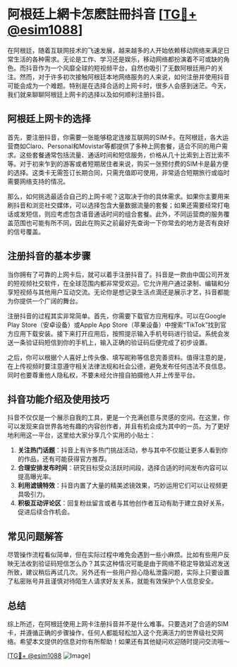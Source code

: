 # 阿根廷上網卡怎麽註冊抖音 [[TG💪+ @esim1088](https://t.me/s/esim1088)]

在阿根廷，随着互联网技术的飞速发展，越来越多的人开始依赖移动网络来满足日常生活的各种需求。无论是工作、学习还是娱乐，移动网络都扮演着不可或缺的角色。而抖音作为一个风靡全球的短视频平台，自然也吸引了无数阿根廷用户的关注。然而，对于许多初次接触阿根廷本地网络服务的人来说，如何注册并使用抖音可能会成为一个难题。特别是在选择合适的上网卡时，很多人会感到迷茫。今天，我们就来聊聊阿根廷上网卡的选择以及如何顺利注册抖音。

## 阿根廷上网卡的选择

首先，要注册抖音，你需要一张能够稳定连接互联网的SIM卡。在阿根廷，各大运营商如Claro、Personal和Movistar等都提供了多种上网套餐，适合不同的用户需求。这些套餐通常包括流量、通话时间和短信服务，价格从几十比索到上百比索不等。对于初来乍到的游客或者短期居住者来说，购买一张预付费的SIM卡是最方便的选择。这类卡无需签订长期合同，只需充值即可使用，非常适合短期旅行或临时需要网络支持的情况。

那么，如何挑选最适合自己的上网卡呢？这取决于你的具体需求。如果你主要用来刷抖音和浏览社交媒体，可以选择包含大量数据流量的套餐；如果还需要经常打电话或发短信，则应考虑包含语音通话时间的组合套餐。此外，不同运营商的服务覆盖范围也可能有所不同，因此在购买之前最好先查询一下你常去的地方是否有良好的信号覆盖。

## 注册抖音的基本步骤

当你拥有了可靠的上网卡后，就可以着手注册抖音了。抖音是一款由中国公司开发的短视频社交软件，在全球范围内都非常受欢迎。它允许用户通过录制、编辑和分享短视频与其他用户互动交流。无论你是想记录生活点滴还是展示才艺，抖音都能为你提供一个广阔的舞台。

注册抖音的过程其实非常简单。首先，你需要下载官方应用程序。可以在Google Play Store（安卓设备）或Apple App Store（苹果设备）中搜索“TikTok”找到官方应用下载安装。接下来打开应用后，按照提示输入手机号码进行验证。系统会发送一条验证码短信到你的手机上，输入正确的验证码后便完成了初步设置。

之后，你可以根据个人喜好上传头像、填写昵称等信息完善资料。值得注意的是，在上传视频时要注意遵守相关法律法规和社会公德，避免发布任何违法不良信息。同时也要尊重他人隐私权，不要未经允许擅自拍摄他人并上传至平台。

## 抖音功能介绍及使用技巧

抖音不仅仅是一个展示自我的工具，更是一个充满创意与灵感的空间。在这里，你可以发现来自世界各地有趣的内容创作者，并且有机会成为其中的一员。为了更好地利用这一平台，这里给大家分享几个实用的小贴士：

1. **关注热门话题**：抖音上有许多热门挑战活动，参与其中不仅能让更多人看到你的作品，还有可能获得官方推荐。
2. **合理安排发布时间**：研究目标受众活跃时间段，选择合适的时间发布内容可以提高曝光率。
3. **利用滤镜特效**：抖音内置了大量的精美滤镜效果，巧妙运用它们可以让视频更具吸引力。
4. **积极互动评论区**：回复粉丝留言或者与其他创作者互动有助于建立良好关系，促进后续合作机会。

## 常见问题解答

尽管操作流程看似简单，但在实际过程中难免会遇到一些小麻烦。比如有些用户反映无法收到验证码短信怎么办？其实这种情况可能是由于网络不稳定导致延迟发送所致，建议稍后再试几次。另外还有一些用户担心隐私泄露问题，实际上只要设置了私密账号并且谨慎对待陌生人请求好友关系，就能有效保护个人信息安全。

## 总结

综上所述，在阿根廷使用上网卡注册抖音并不是什么难事。只要选对了合适的SIM卡，并遵循正确的步骤操作，任何人都能轻松加入这个充满活力的世界级社交网络。希望本文提供的信息对你有所帮助！如果还有其他疑问欢迎随时提问交流哦～ 

[[TG💪+ @esim1088](https://t.me/s/esim1088) ![Image](https://i.postimg.cc/4NQfJmqS/Snipaste-2025-05-13-00-14-12.png)]